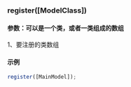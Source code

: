 ### register([ModelClass])


#### 参数：可以是一个类，或者一类组成的数组

1、要注册的类数组


#### 示例

```js
register([MainModel]);
```